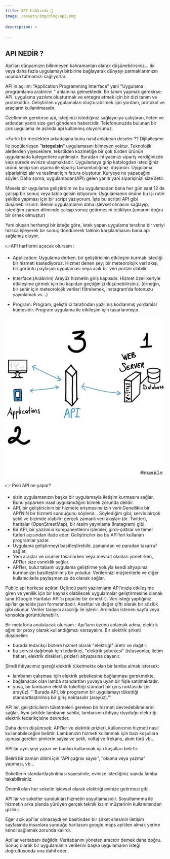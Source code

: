 ```yaml
---
title: API Hakkında 🐳
image: /assets/img/blog/api.png

description: >

---
```

## API NEDİR ?

Api’ları dünyamızın bilinmeyen kahramanları olarak düşünebilirsiniz… 
iki veya daha fazla uygulamayı birbirine bağlayarak dünyayı parmaklarımızın ucunda tutmamızı sağlıyorlar.

API’ın açılımı “Application Programming Interface” yani "Uygulama programlama arabirimi " anlamına gelmektedir.
Bir tanım yapmak gerekirse; API, uygulama yazılımı oluşturmak ve entegre etmek için bir dizi tanım ve protokoldür. Geliştirilen uygulamaları oluşturabilmek için yordam, protokol ve araçların kullanılmasıdır.

Özetlemek gerekirse api, isteğinizi istediğiniz sağlayıcıya çalıştıran, ileten ve ardından yanıtı size geri gönderen habercidir. Telefonunuzda bulunan bir çok uygulama ile aslında api kullanmış oluyorsunuz.

⭐Farklı bir meslekten arkadaşına bunu nasıl anlatırsın deseler ?? 
Dijitalleşme ile popülerleşen "**istegelsin**" uygulamasını bilmeyen yoktur. 
Teknolojik aletlerden yiyeceklere, tekstilden kozmetiğe bir çok türden ürünün uygulamada kategorilere ayrılmıştır. 
Buradan ihtiyacınızı sipariş verdiğinizde kısa sürede evinize ulaşmaktadır. 
Uygulamaya girip katalogdan istediğiniz ürünü seçip son aşama ile siparişi tamamladığınızı düşünün. 
Uygulama siparişinizi alır ve teslimat için fatura oluşturur. Kuryeye ne yapacağını söyler. 
Daha sonra, uygulamadan(API) gelen yanıtı yani siparişinizi size iletir.

Mesela bir uygulama geliştirdim ve bu uygulamadan bana her gün saat 12 de çalışıp bir sonuç veya tablo gelsin istiyorum. 
Uygulamamın önüne bu işi rutin şekilde yapması için bir script yazıyorum. 
İşte bu scripti API gibi düşünebilirsiniz. 
Benim uygulamamın daha işlevsel olmasını sağlayıp, istediğim zaman diliminde çalışıp sonuç getirmesini tetikliyor.(umarım doğru bir örnek olmuştur)

Yani oluşan herhangi bir isteğe göre, istek yapan uygulama tarafına bir veriyi hızlıca işleyerek bir sonuç döndürerek talebin karşılanmasını bana api sağlamış oluyor.

👉API harflerini açacak olursam :
- Application: Uygulama derken, bir geliştiricinin etkileşim kurmak istediği bir hizmeti kastediyoruz. 
Hizmet denen şey; bir meteorolojik veri akışı, bir görüntü paylaşım uygulaması veya açık bir veri portalı olabilir.

- Interface:(Arabirim) Arayüz hizmetin giriş kapısıdır. Hizmet özellikeriyle etkileşime girmek için bu kapıdan geçtiğinizi düşünebilirsiniz. (örneğin, bir şehir için meteorolojik verileri filtrelemek, instagram’da fotonuzu yayınlamak vs…)

- Program: Program, geliştirici tarafından yazılmış kodlanmış yordamlar kümesidir. Program uygulama ile etkileşim için tasarlanmıştır.

![şekil1](/assets/img/blog/api2.jpg)


👉 Peki API ne yapar?
- sizin uygulamanızın başka bir uygulamayla iletişim kurmasını sağlar. 
Bunu yaparken nasıl uygulamdığını bilmek zorunda deildir. 
- API, bir geliştiricinin bir hizmete erişmesine izin verir.Genellikle bir API’NİN bir hizmeti sunduğunu söylenir…
    Söylediğim gibi; servis birçok şekil ve biçimde olabilir: gerçek zamanlı veri akışları (ör. Twitter), haritalar (OpenStreetMap), bir resim yayınlama (Instagram) gibi.
- Bir API, bir yazılımın kompanentlerini işlemler, girdi-çıktılar ve temel türleri açısından ifade eder. Geliştiriciler ise bu API’leri kullanan programlar yazar.
- Uygulama geliştirmeyi basitleştirebilir, zamandan ve paradan tasarruf sağlar.
- Yeni araçlar ve ürünler tasarlarken veya mevcut olanları yönetirken, API’ler size esneklik sağlar.
- API’ler, bulut tabanlı uygulama geliştirme yoluyla kendi altyapınızı kurmanızın basitleştirilmiş bir yoludur. Verilerinizi müşterilerle ve diğer kullanıcılarla paylaşmanıza da olanak sağlar. 

Public api herkese açıktır. Üçüncü parti yazılımların API’ınızla etkileşime giren ve yenilik için bir kaynak olabilecek uygulamalar geliştirmesine olanak tanır.(Google Haritalar API’sı popüler bir örnektir). 
Veri isteği yaptığınız apı’lar genelde json formatındadır. 
Anahtar ve değer çifti olarak bir sözlük gibi okunur. 
Veriler tarayıcı aracılığı ile işlenir. 
Ardından istenen sayfa veya konsolda görüntülenebilir.

Bir metaforla analatacak olursam : 
Apı'ların özünü anlamak adına, elektrik ağını bir proxy olarak kullandığımızı varsayalım. 
Bir elektrik şirketi düşünelim:
- burada tedarikçi bizlere hizmet olarak "elektriği" üretir ve dağıtır.
- bu servisi dağıtmak için tedarikiçi, "elektrik şebekesi" (istasyonlar, iletim hatları, elektrik direkleri, prizler) altyapısına dayanır.

Şimdi ihtiyacımız gereği elektrik tüketmekte olan bir lamba almak istersek:
- lambanın çalışması için elektrik şebekesine bağlanması gerekmekte.
- bağlanacak olan lamba standartları yuvaya uyan bir fişle satılmaktadır.
- yuva, bir lambanın elektrik tükettiği standart bir giriş noktasıdır (bir arayüz). ‘’‘Burada API, bir programın bir uygulamayı tükettiği standartlaştırılmış bir giriş noktasıdır (arayüz).’’’
  
API’ler, geliştiricilerin tüketmeleri gereken bir hizmeti devredebilmelerini sağlar. Aynı şekilde lambanın sahibi, lambasının ihtiyaç duyduğu elektriği elektrik tedarikçisine devreder.

Daha derin düşünrsek: API’ler ve elektrik prizleri, kullanıcının hizmeti nasıl kullanabileceğini belirtir.
Lambanızın hizmeti kullanmak için bazı koşullara uyması gerekir: pimlerin sayısı ve şekli, voltaj ve frekans, akım türü vb…

API’lar aynı şeyi yapar ve bunları kullanmak için koşulları belirtir: 

Belirli bir zaman dilimi için “API çağrısı sayısı”, “okuma veya yazma” yapması, vb…  

Soketlerin standartlaştırılması sayesinde, evinize istediğiniz sayıda lamba takabilirsiniz. 

Önemli olan her soketin işlevsel olarak elektriği evinize getirmesi gibi. 

API’lar ve soketler sundukları hizmetin soyutlamasıdır. 
Soyutlamnma ile hizmetin arka planda yürüyen gerçek teknik kısım müşterinin kullanımından gizlidir.

Eğer açık api'lar olmasaydı en basitinden bir şirket sitesinin iletişim sayfasında insanlara sunduğu haritasını google maps api’den almak yerine kendi sağlamak zorunda kalırdı.

Api'lar veritabanı değildir. Veritabanını yöneten aracıdır demek daha doğru. 
Sonuç olarak bir uygulamanın verilerini başka uygulamanın isteği doğrultusunda ona  dahil eder..